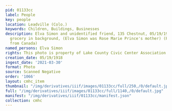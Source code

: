 ```yaml
---
pid: 01133cc
label: People
key: people
location: Leadville (Colo.)
keywords: Children, Buildings, Businesses
description: Elva Simon and unidentified friend, 135 Chestnut, 05/19/1918, Vienna
  grocery in background, (Elva Simon was Rose Marie Prince's mother) (Prince collection
  from Canada)
named_persons: Elva Simon
rights: This photo is property of Lake County Civic Center Association.
creation_date: 05/19/1918
ingest_date: '2021-03-30'
format: Photo
source: Scanned Negative
order: '1066'
layout: cmhc_item
thumbnail: "/img/derivatives/iiif/images/01133cc/full/250,/0/default.jpg"
full: "/img/derivatives/iiif/images/01133cc/full/1140,/0/default.jpg"
manifest: "/img/derivatives/iiif/01133cc/manifest.json"
collection: cmhc
---
```

